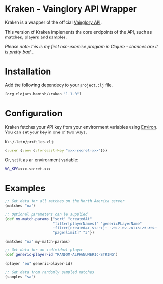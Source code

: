 # Kraken - Vainglory API Wrapper

Kraken is a wrapper of the official [Vainglory API](https://developer.vainglorygame.com/).

This version of Kraken implements the core endpoints of the API, such as matches, players and samples.

*Please note: this is my first non-exercise program in Clojure - chances are it is pretty bad...*

# Installation

Add the following dependecy to your `project.clj` file.

```clojure
[org.clojars.hamish/kraken "1.1.0"]
```
# Configuration

Kraken fetches your API key from your environment variables using [Environ](https://github.com/weavejester/environ). You can set your key in one of two ways.

In `~/.lein/profiles.clj`:

```clojure
{:user {:env {:forecast-key "xxx-secret-xxx"}}}
```

Or, set it as an environment variable:

```bash
VG_KEY=xxx-secret-xxx
```

# Examples

```clojure
;; Get data for all matches on the North America server
(matches "na")

;; Optional parameters can be supplied
(def my-match-params {"sort" "createdAt"
                      "filter[playerNames]" "genericPLayerName"
                      "filter[createdAt-start]" "2017-02-28T13:25:30Z"
                      "page[limit]" "3"})

(matches "na" my-match-params)

;; Get data for an individual player
(def generic-player-id "RANDOM-ALPHANUMERIC-STRING")

(player "eu" generic-player-id)

;; Get data from randomly sampled matches
(samples "sa")
```
